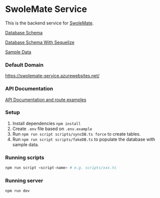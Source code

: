 # SwoleMate Service

This is the backend service for [SwoleMate](https://github.com/calvin-cs262-fall2024-teamI/SwoleMateClient).

[Database Schema](./SwoleMate.sql)

[Database Schema With Sequelize](./src/models/)

[Sample Data](./scripts/sample_data.ts)

### Default Domain

<https://swolemate-service.azurewebsites.net/>

### API Documentation

[API Documentation and route examples](./API.md)

### Setup

1. Install dependencies `npm install`
2. Create `.env` file based on `.env.example`
3. Run `npm run script scripts/syncDB.ts force` to create tables.
4. Run `npm run script scripts/fakeDB.ts` to populate the database with sample data.

### Running scripts

```bash
npm run script <script-name> # e.g. scripts/xxx.ts
```

### Running server

```bash
npm run dev
```
